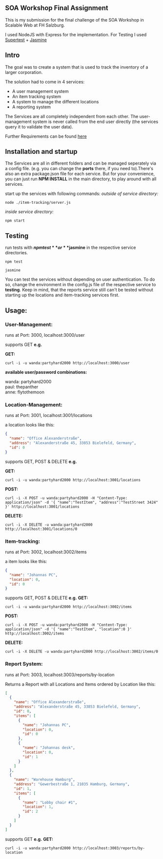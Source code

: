 ## SOA Workshop Final Assignment

This is my submission for the final challenge of the SOA Workshop in Scalable Web at FH Salzburg.

I used NodeJS with Express for the implementation.
For Testing I used [Supertest](https://github.com/visionmedia/supertest) + [Jasmine](https://github.com/jasmine/jasmine)

## Intro
The goal was to create a system that is used to track the inventory of a larger corporation.

The solution had to come in 4 services:

* A user management system
* An item tracking system
* A system to manage the different locations
* A reporting system

The Services are all completely independent from each other. The user-management system is never called from the end user directly (the services query it to validate the user data).

Further Requirements can be found
[here](https://github.com/nesQuick/2015-salzburg-soa-workshop/tree/master/challenges/final)

## Installation and startup

The Services are all in different folders and can be managed seperately via a config file. (e.g. you can change the **ports** there, if you need to).There's also an extra package.json file for each service.
But for your convenience, you can just run **NPM INSTALL** in the main directory, to play around with all services.

start up the services with following commands:
*outside of service directory:*
```
node ./item-tracking/server.js
```

*inside service directory:*
```
npm start
```

## Testing

run tests with **$npm test** or **$jasmine** in the respective service directories.

```
npm test
```
```
jasmine
```

You can test the services without depending on user authentication. To do so, change the environment in the config.js file of the respective service to **testing**. Keep in mind, that the reports service still can't be tested without starting up the locations and item-tracking services first.

## Usage:

### User-Management:
runs at Port: 3000, localhost:3000/user

supports GET **e.g.**

**GET:**
```
curl -i -u wanda:partyhard2000 http://localhost:3000/user
```

**available user/password combinations:**

wanda: partyhard2000  
paul: thepanther  
anne: flytothemoon  

### Location-Management:
runs at Port: 3001, localhost:3001/locations

a location looks like this:

```json
{
  "name": "Office Alexanderstraße",
  "address": "Alexanderstraße 45, 33853 Bielefeld, Germany",
  "id": 0
}
```

supports GET, POST & DELETE **e.g.**

**GET:**
```
curl -i -u wanda:partyhard2000 http://localhost:3001/locations
```
**POST:**
```
curl -i -X POST -u wanda:partyhard2000 -H "Content-Type: application/json" -d '{ "name":"TestItem", "address":"TestStreet 3424" }' http://localhost:3001/locations
```
**DELETE:**
```
curl -i -X DELETE -u wanda:partyhard2000 http://localhost:3001/locations/0
```
### Item-tracking:
runs at Port: 3002, localhost:3002/items

a item looks like this:

```json
{
  "name": "Johannas PC",
  "location": 0,
  "id": 0
}
```

supports GET, POST & DELETE **e.g.**
**GET:**
```
curl -i -u wanda:partyhard2000 http://localhost:3002/items
```
**POST:**
```
curl -i -X POST -u wanda:partyhard2000 -H "Content-Type: application/json" -d '{ "name":"TestItem", "location":0 }' http://localhost:3002/items
```
**DELETE:**
```
curl -i -X DELETE -u wanda:partyhard2000 http://localhost:3002/items/0
```

### Report System:
runs at Port: 3003, localhost:3003/reports/by-location

Returns a Report with all Locations and Items ordered by Location like this:

```json
[
  {
    "name": "Office Alexanderstraße",
    "address": "Alexanderstraße 45, 33853 Bielefeld, Germany",
    "id": 0,
    "items": [
      {
        "name": "Johannas PC",
        "location": 0,
        "id": 0
      },
      {
        "name": "Johannas desk",
        "location": 0,
        "id": 1
      }
    ]
  },
  {
    "name": "Warehouse Hamburg",
    "address": "Gewerbestraße 1, 21035 Hamburg, Germany",
    "id": 1,
    "items": [
      {
        "name": "Lobby chair #1",
        "location": 1,
        "id": 2
      }
    ]
  }
]
```

supports GET **e.g.**
**GET:**
```
curl -i -u wanda:partyhard2000 http://localhost:3003/reports/by-location
```
